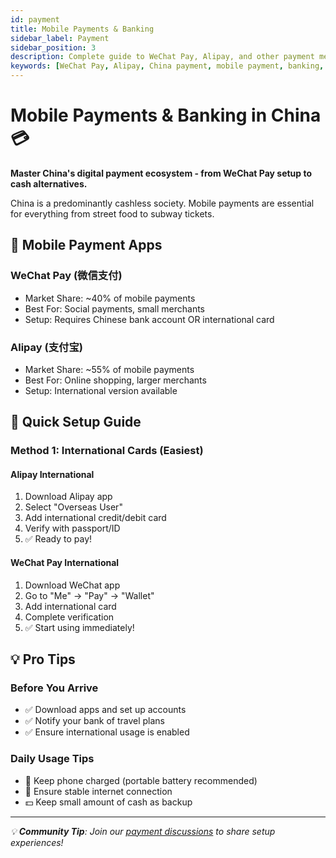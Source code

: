```yaml
---
id: payment
title: Mobile Payments & Banking
sidebar_label: Payment
sidebar_position: 3
description: Complete guide to WeChat Pay, Alipay, and other payment methods in China
keywords: [WeChat Pay, Alipay, China payment, mobile payment, banking, cash, credit card]
---
```


# Mobile Payments & Banking in China 💳

**Master China's digital payment ecosystem - from WeChat Pay setup to cash alternatives.**

China is a predominantly cashless society. Mobile payments are essential for everything from street food to subway tickets.

## 📱 Mobile Payment Apps

### **WeChat Pay (微信支付)**
- Market Share: ~40% of mobile payments
- Best For: Social payments, small merchants
- Setup: Requires Chinese bank account OR international card

### **Alipay (支付宝)**
- Market Share: ~55% of mobile payments  
- Best For: Online shopping, larger merchants
- Setup: International version available

## 🚀 Quick Setup Guide

### **Method 1: International Cards (Easiest)**

#### **Alipay International**
1. Download Alipay app
2. Select "Overseas User"
3. Add international credit/debit card
4. Verify with passport/ID
5. ✅ Ready to pay!

#### **WeChat Pay International**
1. Download WeChat app
2. Go to "Me" → "Pay" → "Wallet"
3. Add international card
4. Complete verification
5. ✅ Start using immediately!

## 💡 Pro Tips

### **Before You Arrive**
- ✅ Download apps and set up accounts
- ✅ Notify your bank of travel plans
- ✅ Ensure international usage is enabled

### **Daily Usage Tips**
- 🔋 Keep phone charged (portable battery recommended)
- 📶 Ensure stable internet connection
- 💵 Keep small amount of cash as backup

---

*💡 **Community Tip**: Join our [payment discussions](https://github.com/KatyTao/China-travel-handbook/discussions) to share setup experiences!* 